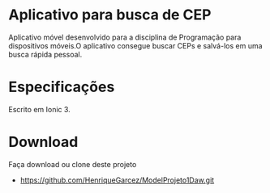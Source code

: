 # Aplicativo para busca de CEP
  Aplicativo móvel desenvolvido para a disciplina de Programação para dispositivos móveis.O aplicativo consegue buscar CEPs e salvá-los em uma busca rápida pessoal.
# Especificações  
  Escrito em Ionic 3.
# Download
  Faça download ou clone deste projeto
* https://github.com/HenriqueGarcez/ModelProjeto1Daw.git


